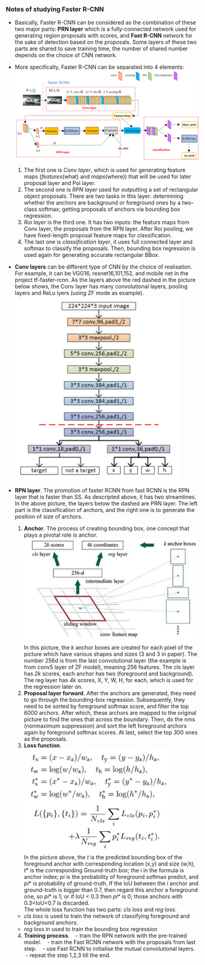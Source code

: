 ### Notes of studying Faster R-CNN
+ Basically, Faster R-CNN can be considered as the combination of these two major parts: **PRN layer** which is a fully-connected network used for generating region proposals with scores, and **Fast R-CNN** network for the sake of detection based on the proposals. Some layers of these two parts are shared to save training time, the number of shared number depends on the choice of CNN network.

+ More specifically, Faster R-CNN can be separated into 4 elements:![Faster RCNN](3282.png "Faster RCNN")
  1. The first one is _Conv layer_, which is used for generating feature maps (*features*(what) and *maps*(where)) that will be used for later proposal layer and Poi layer.
  1. The second one is _RPN layer_ used for outputting a set of rectangular object proposals. There are two tasks in this layer: determining whether the anchors are background or foreground ones by a two-class softmax; getting proposals of anchors via bounding box regression.
  1. _Roi layer_ is the third one. It has two inputs: the featurs maps from Conv layer, the proposals from the RPN layer. After Roi pooling, we have fixed-length proposal feature maps for classification.
  1. The last one is _classification layer_, it uses full connected layer and softmax to classify the proposals. Then, bounding box regression is used again for generating accurate rectangular BBox.

+ **Conv layers** can be different type of CNN by the choice of realisation. For example, it can be VGG16, resnet16,101,152, and mobile net in the project tf-faster-rcnn. As the layers above the red dashed in the picture below shows, the Conv layer has many convolutional layers, pooling layers and ReLu lyers (using ZF mode as example).<br>![](3285.png)<br>

+ **RPN layer**. The promotion of faster RCNN from fast RCNN is the RPN layer that is faster than SS. As descripted above, it has two streamlines. In the above picture, the layers below the dashed are PRN layer. The left part is the classification of archors, and the right one is to generate the position of size of archors.
  1. **Anchor**. The process of creating bounding box, one concept that plays a pivotal role is anchor. ![](3284.png)
  <br>In this picture, the *k* anchor boxes are created for each pixel of the picture which have various shapes and sizes (3 and 3 in paper). The number 256d is from the last convolutional layer (the example is from conv5 layer of ZF model), meaning 256 features. The cls layer has *2k* scores, each anchor has two (foreground and background). The reg layer has *4k* scores, X, Y, W, H, for each, which is used for the regression later on.
  2. **Proposal layer forward**. After the anchors are generated, they need to go through the bounding-box regression. Subsequently, they need to be sorted by foreground softmax score, and filter the top 6000 archors. After which, these archors are mapped to the original picture to find the ones that across the boundary. Then, do the nms (nonmaximum suppression) and sort the left foreground archors again by foreground softmax scores. At last, select the top 300 ones as the proposals.
  3. **Loss function**. <br>![](3286.png)<br>In the picture above, the *t* is the predicted bounding box of the foreground anchor with corresponding location (x,y) and size (w,h), *t*\* is the corresponding Ground-truth box; the *i* in the formula is anchor index; *pi* is the probability of foreground softmax predict, and *pi*\* is probability of ground-truth. If the IoU between the *i* anchor and ground-truth is bigger than 0.7, then regard this anchor a foreground one, so *pi*\* is 1; or if IoU < 0.3 then *pi*\* is 0; those anchors with 0.3<IoU<0.7 is discarded.<br> The whole loss function has two parts: *cls loss* and *reg loss*.
    - *cls loss* is used to train the network of classifying foreground and background anchors.
    - *reg loss* in used to train the bounding box regression
  4. **Training process**.
     -  train the RPN network with the pre-trained model.
     -  train the Fast RCNN network with the proposals from last step.
     -  use Fast RCNN to initialise the mutual convolutional layers.
     -  repeat the step 1,2,3 till the end.

